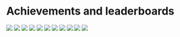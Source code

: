 # Achievements and leaderboards

![](/Documentation/Images/Achievements.jpg)
![](/Documentation/Images/Level1.jpg)
![](/Documentation/Images/Level2.jpg)
![](/Documentation/Images/Level3.jpg)
![](/Documentation/Images/Level4.jpg)
![](/Documentation/Images/Level5.jpg)
![](/Documentation/Images/Level6.jpg)
![](/Documentation/Images/Level7.jpg)
![](/Documentation/Images/Level8.jpg)
![](/Documentation/Images/Level9.jpg)
![](/Documentation/Images/Level10.jpg)